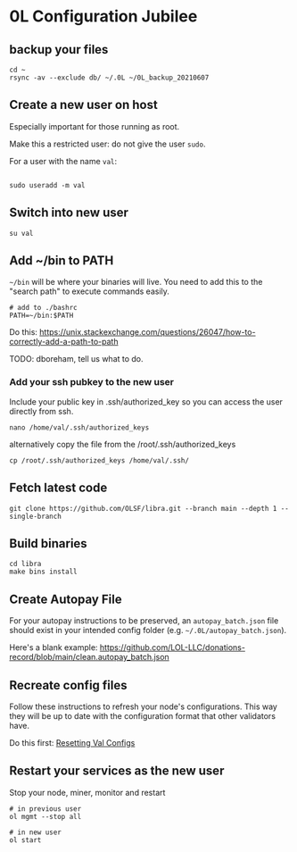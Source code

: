 # 0L Configuration Jubilee

## backup your files

```
cd ~
rsync -av --exclude db/ ~/.0L ~/0L_backup_20210607

```

## Create a new user on host

Especially important for those running as root.

Make this a restricted user: do not give the user `sudo`. 

For a user with the name `val`:
```

sudo useradd -m val

```

##  Switch into new user

```
su val
```

## Add ~/bin to PATH

`~/bin` will be where your binaries will live. You need to add this to the "search path" to execute commands easily.

```
# add to ./bashrc
PATH=~/bin:$PATH
```

Do this: https://unix.stackexchange.com/questions/26047/how-to-correctly-add-a-path-to-path


TODO: dboreham, tell us what to do.


### Add your ssh pubkey to the new user

Include your public key in .ssh/authorized_key so you can access the user directly from ssh.

```
nano /home/val/.ssh/authorized_keys
```

alternatively copy the file from the /root/.ssh/authorized_keys

```
cp /root/.ssh/authorized_keys /home/val/.ssh/

```


## Fetch latest code

```
git clone https://github.com/OLSF/libra.git --branch main --depth 1 --single-branch
```

##  Build binaries
```
cd libra
make bins install
```

## Create Autopay File

For your autopay instructions to be preserved, an `autopay_batch.json` file should exist in your intended config folder (e.g. `~/.0L/autopay_batch.json`).

Here's a blank example: https://github.com/LOL-LLC/donations-record/blob/main/clean.autopay_batch.json

## Recreate config files

Follow these instructions to refresh your node's configurations. This way they will be up to date with the configuration format that other validators have.

Do this first: [Resetting Val Configs](resetting_val_configs.md)


## Restart your services as the new user

Stop your node, miner, monitor and restart

```
# in previous user
ol mgmt --stop all

# in new user
ol start
```
